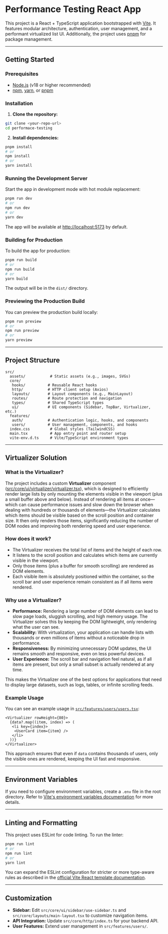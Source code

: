 # Performance Testing React App

This project is a React + TypeScript application bootstrapped with [Vite](https://vitejs.dev/). It features modular architecture, authentication, user management, and a performant virtualized list UI. Additionally, the project uses [pnpm](https://pnpm.io/) for package management.

---

## Getting Started

### Prerequisites

- [Node.js](https://nodejs.org/) (v18 or higher recommended)
- [npm](https://www.npmjs.com/), [yarn](https://yarnpkg.com/), or [pnpm](https://pnpm.io/)

### Installation

1. **Clone the repository:**
  ```sh
  git clone <your-repo-url>
  cd performace-testing
  ```

2. **Install dependencies:**
  ```sh
  pnpm install
  # or
  npm install
  # or
  yarn install
  ```

### Running the Development Server

Start the app in development mode with hot module replacement:

```sh
pnpm run dev
# or
npm run dev
# or
yarn dev
```

The app will be available at [http://localhost:5173](http://localhost:5173) by default.

### Building for Production

To build the app for production:

```sh
pnpm run build
# or
npm run build
# or
yarn build
```

The output will be in the `dist/` directory.

### Previewing the Production Build

You can preview the production build locally:

```sh
pnpm run preview
# or
npm run preview
# or
yarn preview
```

---

## Project Structure

```
src/
  assets/           # Static assets (e.g., images, SVGs)
  core/
   hooks/          # Reusable React hooks
   http/           # HTTP client setup (Axios)
   layouts/        # Layout components (e.g., MainLayout)
   routes/         # Route protection and navigation
   types/          # Shared TypeScript types
   ui/             # UI components (Sidebar, TopBar, Virtualizer, etc.)
  features/
   auth/           # Authentication logic, hooks, and components
   users/          # User management, components, and hooks
  index.css         # Global styles (TailwindCSS)
  main.tsx          # App entry point and router setup
  vite-env.d.ts     # Vite/TypeScript environment types
```

---

## Virtualizer Solution

### What is the Virtualizer?

The project includes a custom **Virtualizer** component ([src/core/ui/virtualizer/virtualizer.tsx](src/core/ui/virtualizer/virtualizer.tsx)), which is designed to efficiently render large lists by only mounting the elements visible in the viewport (plus a small buffer above and below). Instead of rendering all items at once—which can cause performance issues and slow down the browser when dealing with hundreds or thousands of elements—the Virtualizer calculates which items should be visible based on the scroll position and container size. It then only renders those items, significantly reducing the number of DOM nodes and improving both rendering speed and user experience.

### How does it work?

- The Virtualizer receives the total list of items and the height of each row.
- It listens to the scroll position and calculates which items are currently visible in the viewport.
- Only those items (plus a buffer for smooth scrolling) are rendered as DOM elements.
- Each visible item is absolutely positioned within the container, so the scroll bar and user experience remain consistent as if all items were rendered.

### Why use a Virtualizer?

- **Performance:** Rendering a large number of DOM elements can lead to slow page loads, sluggish scrolling, and high memory usage. The Virtualizer solves this by keeping the DOM lightweight, only rendering what the user can see.
- **Scalability:** With virtualization, your application can handle lists with thousands or even millions of items without a noticeable drop in performance.
- **Responsiveness:** By minimizing unnecessary DOM updates, the UI remains smooth and responsive, even on less powerful devices.
- **User Experience:** The scroll bar and navigation feel natural, as if all items are present, but only a small subset is actually rendered at any time.

This makes the Virtualizer one of the best options for applications that need to display large datasets, such as logs, tables, or infinite scrolling feeds.

### Example Usage

You can see an example usage in [`src/features/users/users.tsx`](src/features/users/users.tsx):

```tsx
<Virtualizer rowHeight={80}>
  {data?.map((item, index) => (
   <li key={index}>
    <UserCard item={item} />
   </li>
  ))}
</Virtualizer>
```

This approach ensures that even if `data` contains thousands of users, only the visible ones are rendered, keeping the UI fast and responsive.

---

## Environment Variables

If you need to configure environment variables, create a `.env` file in the root directory. Refer to [Vite's environment variables documentation](https://vitejs.dev/guide/env-and-mode.html) for more details.

---

## Linting and Formatting

This project uses ESLint for code linting. To run the linter:

```sh
pnpm run lint
# or
npm run lint
# or
yarn lint
```

You can expand the ESLint configuration for stricter or more type-aware rules as described in the [official Vite React template documentation](https://github.com/vitejs/vite/tree/main/packages/create-vite/template-react-ts).

---

## Customization

- **Sidebar:** Edit `src/core/ui/sidebar/use-sidebar.ts` and `src/core/layouts/main-layout.tsx` to customize navigation items.
- **API Integration:** Update `src/core/http/index.ts` for your backend API.
- **User Features:** Extend user management in `src/features/users/`.

